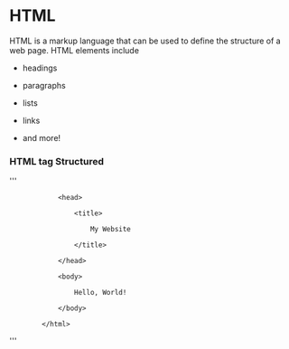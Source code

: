 # HTML



HTML is a markup language that can be used to define the structure of a web page. HTML elements include



* headings

* paragraphs

* lists

* links

* and more!


### HTML tag Structured
'''
            <!doctype html>

                <head>

                    <title>

                        My Website

                    </title>

                </head>

                <body>

                    Hello, World!

                </body>

            </html>
'''